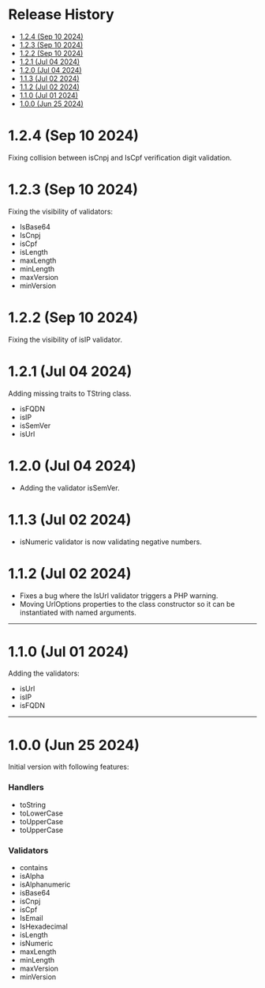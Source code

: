 # Release History <!-- omit in toc -->

- [1.2.4 (Sep 10 2024)](#124-sep-10-2024)
- [1.2.3 (Sep 10 2024)](#123-sep-10-2024)
- [1.2.2 (Sep 10 2024)](#122-sep-10-2024)
- [1.2.1 (Jul 04 2024)](#121-jul-04-2024)
- [1.2.0 (Jul 04 2024)](#120-jul-04-2024)
- [1.1.3 (Jul 02 2024)](#113-jul-02-2024)
- [1.1.2 (Jul 02 2024)](#112-jul-02-2024)
- [1.1.0 (Jul 01 2024)](#110-jul-01-2024)
- [1.0.0 (Jun 25 2024)](#100-jun-25-2024)

# 1.2.4 (Sep 10 2024)

Fixing collision between isCnpj and IsCpf verification digit validation.

# 1.2.3 (Sep 10 2024)

Fixing the visibility of validators:

- IsBase64
- IsCnpj
- isCpf
- isLength
- maxLength
- minLength
- maxVersion
- minVersion

# 1.2.2 (Sep 10 2024)

Fixing the visibility of isIP validator.

# 1.2.1 (Jul 04 2024)

Adding missing traits to TString class.

- isFQDN
- isIP
- isSemVer
- isUrl

# 1.2.0 (Jul 04 2024)

- Adding the validator isSemVer.

# 1.1.3 (Jul 02 2024)

- isNumeric validator is now validating negative numbers.

# 1.1.2 (Jul 02 2024)

- Fixes a bug where the IsUrl validator triggers a PHP warning.
- Moving UrlOptions properties to the class constructor so it can be
  instantiated with named arguments.

---

# 1.1.0 (Jul 01 2024)

Adding the validators:

- isUrl
- isIP
- isFQDN

---

# 1.0.0 (Jun 25 2024)

Initial version with following features:

### Handlers <!-- omit in toc -->

- toString
- toLowerCase
- toUpperCase
- toUpperCase

### Validators <!-- omit in toc -->

- contains
- isAlpha
- isAlphanumeric
- isBase64
- isCnpj
- isCpf
- IsEmail
- IsHexadecimal
- isLength
- isNumeric
- maxLength
- minLength
- maxVersion
- minVersion
